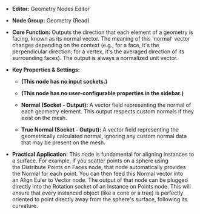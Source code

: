 - **Editor:** Geometry Nodes Editor
    
- **Node Group:** Geometry (Read)
    
- **Core Function:** Outputs the direction that each element of a geometry is facing, known as its normal vector. The meaning of this 'normal' vector changes depending on the context (e.g., for a face, it's the perpendicular direction; for a vertex, it's the averaged direction of its surrounding faces). The output is always a normalized unit vector.
    
- **Key Properties & Settings:**
    
    - **(This node has no input sockets.)**
        
    - **(This node has no user-configurable properties in the sidebar.)**
        
    - **Normal (Socket - Output):** A vector field representing the normal of each geometry element. This output respects custom normals if they exist on the mesh.
        
    - **True Normal (Socket - Output):** A vector field representing the geometrically calculated normal, ignoring any custom normal data that may be present on the mesh.
        
- **Practical Application:** This node is fundamental for aligning instances to a surface. For example, if you scatter points on a sphere using the Distribute Points on Faces node, that node automatically provides the Normal for each point. You can then feed this Normal vector into an Align Euler to Vector node. The output of that node can be plugged directly into the Rotation socket of an Instance on Points node. This will ensure that every instanced object (like a cone or a tree) is perfectly oriented to point directly away from the sphere's surface, following its curvature.
